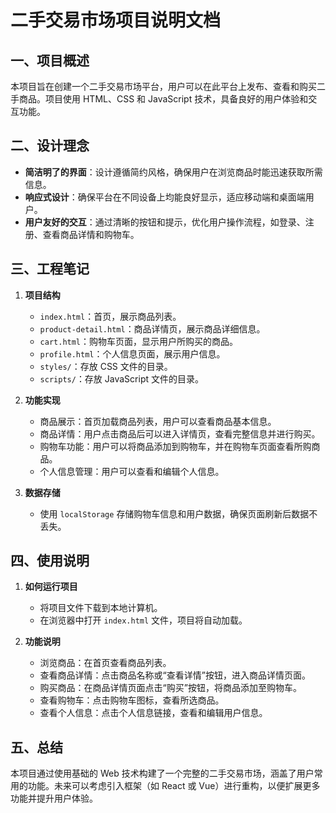 # 二手交易市场项目说明文档

## 一、项目概述
本项目旨在创建一个二手交易市场平台，用户可以在此平台上发布、查看和购买二手商品。项目使用 HTML、CSS 和 JavaScript 技术，具备良好的用户体验和交互功能。

## 二、设计理念
- **简洁明了的界面**：设计遵循简约风格，确保用户在浏览商品时能迅速获取所需信息。
- **响应式设计**：确保平台在不同设备上均能良好显示，适应移动端和桌面端用户。
- **用户友好的交互**：通过清晰的按钮和提示，优化用户操作流程，如登录、注册、查看商品详情和购物车。

## 三、工程笔记
1. **项目结构**
    - `index.html`：首页，展示商品列表。
    - `product-detail.html`：商品详情页，展示商品详细信息。
    - `cart.html`：购物车页面，显示用户所购买的商品。
    - `profile.html`：个人信息页面，展示用户信息。
    - `styles/`：存放 CSS 文件的目录。
    - `scripts/`：存放 JavaScript 文件的目录。

2. **功能实现**
    - 商品展示：首页加载商品列表，用户可以查看商品基本信息。
    - 商品详情：用户点击商品后可以进入详情页，查看完整信息并进行购买。
    - 购物车功能：用户可以将商品添加到购物车，并在购物车页面查看所购商品。
    - 个人信息管理：用户可以查看和编辑个人信息。

3. **数据存储**
    - 使用 `localStorage` 存储购物车信息和用户数据，确保页面刷新后数据不丢失。

## 四、使用说明
1. **如何运行项目**
    - 将项目文件下载到本地计算机。
    - 在浏览器中打开 `index.html` 文件，项目将自动加载。

2. **功能说明**
    - 浏览商品：在首页查看商品列表。
    - 查看商品详情：点击商品名称或“查看详情”按钮，进入商品详情页面。
    - 购买商品：在商品详情页面点击“购买”按钮，将商品添加至购物车。
    - 查看购物车：点击购物车图标，查看所选商品。
    - 查看个人信息：点击个人信息链接，查看和编辑用户信息。

## 五、总结
本项目通过使用基础的 Web 技术构建了一个完整的二手交易市场，涵盖了用户常用的功能。未来可以考虑引入框架（如 React 或 Vue）进行重构，以便扩展更多功能并提升用户体验。
